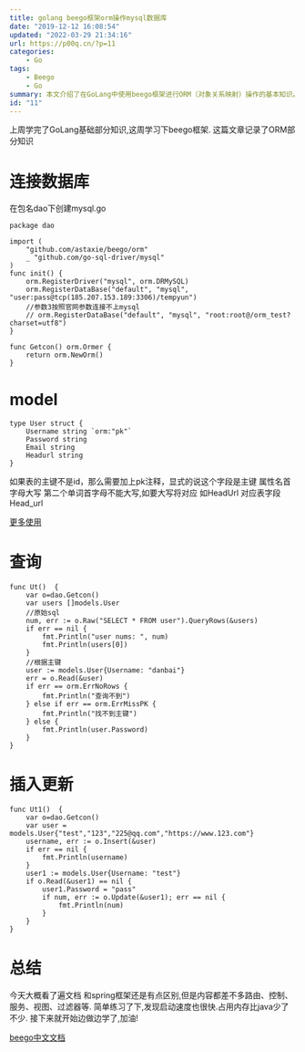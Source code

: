 ```yaml
---
title: golang beego框架orm操作mysql数据库
date: "2019-12-12 16:08:54"
updated: "2022-03-29 21:34:16"
url: https://p00q.cn/?p=11
categories:
    - Go
tags:
    - Beego
    - Go
summary: 本文介绍了在GoLang中使用beego框架进行ORM（对象关系映射）操作的基本知识。首先，文章介绍了如何连接数据库，然后说明了如何创建模型。在查询方面，文章展示了使用原始SQL查询和根据主键查询的例子。在插入和更新方面，文章展示了插入新数据和更新已有数据的例子。最后，文章总结了学习beego框架的一些感受，并提供了相关中文文档和参考链接。
id: "11"
---
```


上周学完了GoLang基础部分知识,这周学习下beego框架.
这篇文章记录了ORM部分知识

# 连接数据库

在包名dao下创建mysql.go

```
package dao

import (
	"github.com/astaxie/beego/orm"
	_ "github.com/go-sql-driver/mysql"
)
func init() {
	orm.RegisterDriver("mysql", orm.DRMySQL)
	orm.RegisterDataBase("default", "mysql", "user:pass@tcp(185.207.153.189:3306)/tempyun")
	//参数3按照官网参数连接不上mysql
	// orm.RegisterDataBase("default", "mysql", "root:root@/orm_test?charset=utf8")
}

func Getcon() orm.Ormer {
	return orm.NewOrm()
}
```

# model

```
type User struct {
	Username string `orm:"pk"`
	Password string
	Email string
	Headurl string
}
```

如果表的主键不是id，那么需要加上pk注释，显式的说这个字段是主键
属性名首字母大写
第二个单词首字母不能大写,如要大写将对应 如HeadUrl  对应表字段 Head_url

[更多使用](https://beego.me/docs/mvc/model/models.md)

# 查询
```
func Ut()  {
	var o=dao.Getcon()
	var users []models.User
	//原始sql
	num, err := o.Raw("SELECT * FROM user").QueryRows(&users)
	if err == nil {
		fmt.Println("user nums: ", num)
		fmt.Println(users[0])
	}
	//根据主键
	user := models.User{Username: "danbai"}
	err = o.Read(&user)
	if err == orm.ErrNoRows {
		fmt.Println("查询不到")
	} else if err == orm.ErrMissPK {
		fmt.Println("找不到主键")
	} else {
		fmt.Println(user.Password)
	}
}
```
# 插入更新

```
func Ut1()  {
	var o=dao.Getcon()
	var user = models.User{"test","123","225@qq.com","https://www.123.com"}
	username, err := o.Insert(&user)
	if err == nil {
		fmt.Println(username)
	}
	user1 := models.User{Username: "test"}
	if o.Read(&user1) == nil {
		user1.Password = "pass"
		if num, err := o.Update(&user1); err == nil {
			fmt.Println(num)
		}
	}
}
```
# 总结
今天大概看了遍文档 和spring框架还是有点区别,但是内容都差不多路由、控制、服务、视图、过滤器等.
简单练习了下,发现启动速度也很快.占用内存比java少了不少.
接下来就开始边做边学了,加油!

[beego中文文档](https://beego.me/docs/intro/)


